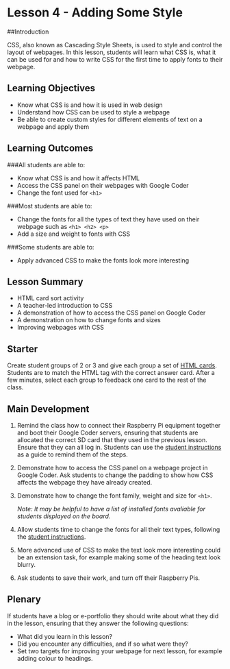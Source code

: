 # Lesson 4 - Adding Some Style

##Introduction

CSS, also known as Cascading Style Sheets, is used to style and control the layout of webpages. In this lesson, students will learn what CSS is, what it can be used for and how to write CSS for the first time to apply fonts to their webpage.

## Learning Objectives

- Know what CSS is and how it is used in web design
- Understand how CSS can be used to style a webpage
- Be able to create custom styles for different elements of text on a webpage and apply them


## Learning Outcomes

###All students are able to:

- Know what CSS is and how it affects HTML
- Access the CSS panel on their webpages with Google Coder
- Change the font used for `<h1>`

###Most students are able to:

- Change the fonts for all the types of text they have used on their webpage such as `<h1> <h2> <p>`
- Add a size and weight to fonts with CSS

###Some students are able to:

- Apply advanced CSS to make the fonts look more interesting


## Lesson Summary

- HTML card sort activity
- A teacher-led introduction to CSS
- A demonstration of how to access the CSS panel on Google Coder
- A demonstration on how to change fonts and sizes
- Improving webpages with CSS


## Starter

Create student groups of 2 or 3 and give each group a set of [HTML cards](html-cards.pdf). Students are to match the HTML tag with the correct answer card. After a few minutes, select each group to feedback one card to the rest of the class. 


## Main Development

1. Remind the class how to connect their Raspberry Pi equipment together and boot their Google Coder servers, ensuring that students are allocated the correct SD card that they used in the previous lesson. Ensure that they can all log in. Students can use the [student instructions](worksheet.md) as a guide to remind them of the steps.

2. Demonstrate how to access the CSS panel on a webpage project in Google Coder. Ask students to change the padding to show how CSS affects the webpage they have already created.

3. Demonstrate how to change the font family, weight and size for `<h1>`. 
	
	*Note: It may be helpful to have a list of installed fonts avaliable for students displayed on the board.*

4. Allow students time to change the fonts for all their text types, following the [student instructions](worksheet.md). 

5. More advanced use of CSS to make the text look more interesting could be an extension task, for example making some of the heading text look blurry.

6. Ask students to save their work, and turn off their Raspberry Pis.

## Plenary

If students have a blog or e-portfolio they should write about what they did in the lesson, ensuring that they answer the following questions:

- What did you learn in this lesson?
- Did you encounter any difficulties, and if so what were they?
- Set two targets for improving your webpage for next lesson, for example adding colour to headings.  



